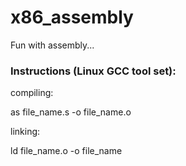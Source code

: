 # x86_assembly

Fun with assembly...

### Instructions (Linux GCC tool set):

compiling:

as file_name.s -o file_name.o

linking:

ld file_name.o -o file_name

